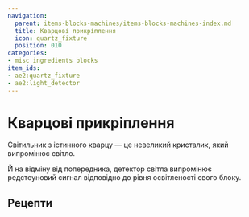 ```yaml
---
navigation:
  parent: items-blocks-machines/items-blocks-machines-index.md
  title: Кварцові прикріплення
  icon: quartz_fixture
  position: 010
categories:
- misc ingredients blocks
item_ids:
- ae2:quartz_fixture
- ae2:light_detector
---
```


# Кварцові прикріплення

<Row>
<BlockImage id="quartz_fixture" scale="8" />

<BlockImage id="light_detector" scale="8" />
</Row>

Світильник з істинного кварцу — це невеликий кристалик, який випромінює світло.

Й на відміну від попередника, детектор світла випромінює редстоуновий сигнал відповідно до рівня освітленості свого блоку.

## Рецепти

<RecipeFor id="quartz_fixture" />

<RecipeFor id="light_detector" />
